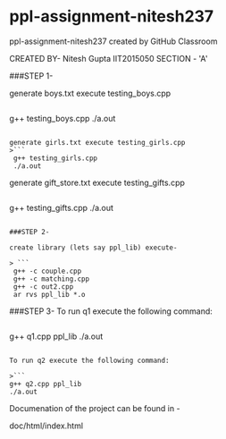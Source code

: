 # ppl-assignment-nitesh237
ppl-assignment-nitesh237 created by GitHub Classroom

CREATED BY-
Nitesh Gupta
IIT2015050
SECTION - 'A'

###STEP 1-

generate boys.txt execute testing_boys.cpp
>```
  g++ testing_boys.cpp
  ./a.out
 ```
 
generate girls.txt execute testing_girls.cpp
>```
  g++ testing_girls.cpp
  ./a.out
 ```
 
generate gift_store.txt execute testing_gifts.cpp
>```
  g++ testing_gifts.cpp
  ./a.out
 ```
 
###STEP 2-

create library (lets say ppl_lib) execute-

> ```
  g++ -c couple.cpp 
  g++ -c matching.cpp 
  g++ -c out2.cpp
  ar rvs ppl_lib *.o
  ```

###STEP 3-
To run q1 execute the following command:

> ```
  g++ q1.cpp ppl_lib
  ./a.out
  ```

To run q2 execute the following command:

>```
  g++ q2.cpp ppl_lib
  ./a.out
```


Documenation of the project can be found in -

doc/html/index.html

